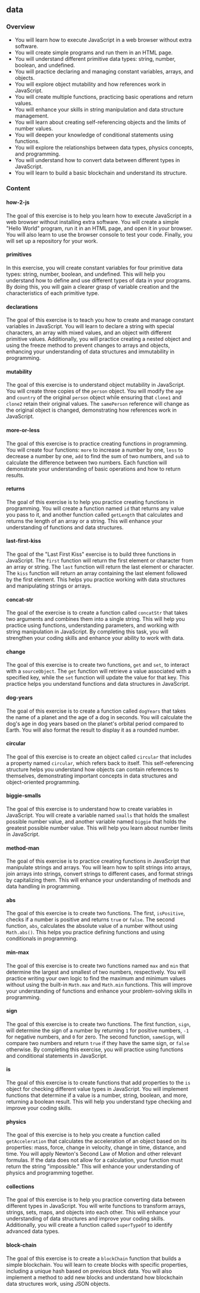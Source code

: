 ## data

### Overview

- You will learn how to execute JavaScript in a web browser without extra
  software.
- You will create simple programs and run them in an HTML page.
- You will understand different primitive data types: string, number, boolean,
  and undefined.
- You will practice declaring and managing constant variables, arrays, and
  objects.
- You will explore object mutability and how references work in JavaScript.
- You will create multiple functions, practicing basic operations and return
  values.
- You will enhance your skills in string manipulation and data structure
  management.
- You will learn about creating self-referencing objects and the limits of
  number values.
- You will deepen your knowledge of conditional statements using functions.
- You will explore the relationships between data types, physics concepts, and
  programming.
- You will understand how to convert data between different types in JavaScript.
- You will learn to build a basic blockchain and understand its structure.

### Content

#### how-2-js

The goal of this exercise is to help you learn how to execute JavaScript in a
web browser without installing extra software. You will create a simple "Hello
World" program, run it in an HTML page, and open it in your browser. You will
also learn to use the browser console to test your code. Finally, you will set
up a repository for your work.

#### primitives

In this exercise, you will create constant variables for four primitive data
types: string, number, boolean, and undefined. This will help you understand how
to define and use different types of data in your programs. By doing this, you
will gain a clearer grasp of variable creation and the characteristics of each
primitive type.

#### declarations

The goal of this exercise is to teach you how to create and manage constant
variables in JavaScript. You will learn to declare a string with special
characters, an array with mixed values, and an object with different primitive
values. Additionally, you will practice creating a nested object and using the
freeze method to prevent changes to arrays and objects, enhancing your
understanding of data structures and immutability in programming.

#### mutability

The goal of this exercise is to understand object mutability in JavaScript. You
will create three copies of the `person` object. You will modify the `age` and
`country` of the original `person` object while ensuring that `clone1` and
`clone2` retain their original values. The `samePerson` reference will change as
the original object is changed, demonstrating how references work in JavaScript.

#### more-or-less

The goal of this exercise is to practice creating functions in programming. You
will create four functions: `more` to increase a number by one, `less` to
decrease a number by one, `add` to find the sum of two numbers, and `sub` to
calculate the difference between two numbers. Each function will demonstrate
your understanding of basic operations and how to return results.

#### returns

The goal of this exercise is to help you practice creating functions in
programming. You will create a function named `id` that returns any value you
pass to it, and another function called `getLength` that calculates and returns
the length of an array or a string. This will enhance your understanding of
functions and data structures.

#### last-first-kiss

The goal of the "Last First Kiss" exercise is to build three functions in
JavaScript. The `first` function will return the first element or character from
an array or string. The `last` function will return the last element or
character. The `kiss` function will return an array containing the last element
followed by the first element. This helps you practice working with data
structures and manipulating strings or arrays.

#### concat-str

The goal of the exercise is to create a function called `concatStr` that takes
two arguments and combines them into a single string. This will help you
practice using functions, understanding parameters, and working with string
manipulation in JavaScript. By completing this task, you will strengthen your
coding skills and enhance your ability to work with data.

#### change

The goal of this exercise is to create two functions, `get` and `set`, to
interact with a `sourceObject`. The `get` function will retrieve a value
associated with a specified key, while the `set` function will update the value
for that key. This practice helps you understand functions and data structures
in JavaScript.

#### dog-years

The goal of this exercise is to create a function called `dogYears` that takes
the name of a planet and the age of a dog in seconds. You will calculate the
dog's age in dog years based on the planet's orbital period compared to Earth.
You will also format the result to display it as a rounded number.

#### circular

The goal of this exercise is to create an object called `circular` that includes
a property named `circular`, which refers back to itself. This self-referencing
structure helps you understand how objects can contain references to themselves,
demonstrating important concepts in data structures and object-oriented
programming.

#### biggie-smalls

The goal of this exercise is to understand how to create variables in
JavaScript. You will create a variable named `smalls` that holds the smallest
possible number value, and another variable named `biggie` that holds the
greatest possible number value. This will help you learn about number limits in
JavaScript.

#### method-man

The goal of this exercise is to practice creating functions in JavaScript that
manipulate strings and arrays. You will learn how to split strings into arrays,
join arrays into strings, convert strings to different cases, and format strings
by capitalizing them. This will enhance your understanding of methods and data
handling in programming.

#### abs

The goal of this exercise is to create two functions. The first, `isPositive`,
checks if a number is positive and returns `true` or `false`. The second
function, `abs`, calculates the absolute value of a number without using
`Math.abs()`. This helps you practice defining functions and using conditionals
in programming.

#### min-max

The goal of this exercise is to create two functions named `max` and `min` that
determine the largest and smallest of two numbers, respectively. You will
practice writing your own logic to find the maximum and minimum values without
using the built-in `Math.max` and `Math.min` functions. This will improve your
understanding of functions and enhance your problem-solving skills in
programming.

#### sign

The goal of this exercise is to create two functions. The first function,
`sign`, will determine the sign of a number by returning `1` for positive
numbers, `-1` for negative numbers, and `0` for zero. The second function,
`sameSign`, will compare two numbers and return `true` if they have the same
sign, or `false` otherwise. By completing this exercise, you will practice using
functions and conditional statements in JavaScript.

#### is

The goal of this exercise is to create functions that add properties to the `is`
object for checking different value types in JavaScript. You will implement
functions that determine if a value is a number, string, boolean, and more,
returning a boolean result. This will help you understand type checking and
improve your coding skills.

#### physics

The goal of this exercise is to help you create a function called
`getAcceleration` that calculates the acceleration of an object based on its
properties: mass, force, change in velocity, change in time, distance, and time.
You will apply Newton's Second Law of Motion and other relevant formulas. If the
data does not allow for a calculation, your function must return the string
"impossible." This will enhance your understanding of physics and programming
together.

#### collections

The goal of this exercise is to help you practice converting data between
different types in JavaScript. You will write functions to transform arrays,
strings, sets, maps, and objects into each other. This will enhance your
understanding of data structures and improve your coding skills. Additionally,
you will create a function called `superTypeOf` to identify advanced data types.

#### block-chain

The goal of this exercise is to create a `blockChain` function that builds a
simple blockchain. You will learn to create blocks with specific properties,
including a unique hash based on previous block data. You will also implement a
method to add new blocks and understand how blockchain data structures work,
using JSON objects.
